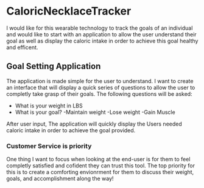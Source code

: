 # CaloricNecklaceTracker
I would like for this wearable technology to track the goals of an individual and would like to start with an application to 
allow the user understand their goal as well as display the caloric intake in order to achieve this goal healthy and efficent. 

## Goal Setting Application
The application is made simple for the user to understand. I want to create an interface that will display a quick series of questions to allow the user
to completly take grasp of their goals. The following questions will be asked: 

   - What is your weight in LBS
   - What is your goal?
       -Maintain weight
       -Lose weight
       -Gain Muscle
       
 After user input, 
 The application will quickly display the Users needed caloric intake in order to achieve the goal provided. 
 
 ### Customer Service is priority 
 One thing I want to focus when looking at the end-user is for them to feel completly satisfied and cofident they can trust this tool. 
 The top priority for this is to create a comforting envionrment for them to discuss their weight, goals, and accomplishment along the way! 
 
 
